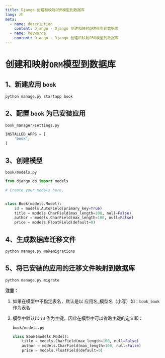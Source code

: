 ```yaml
---
title: Django 创建和映射ORM模型到数据库
lang: zh
meta:
  - name: description
    content: Django - Django 创建和映射ORM模型到数据库
  - name: keywords
    content: Django - Django 创建和映射ORM模型到数据库
---
```

# 创建和映射`ORM`模型到数据库

## 1、新建应用 `book`
```bash
python manage.py startapp book
```

## 2、配置 `book` 为已安装应用 

`book_manager/settings.py`
```py
INSTALLED_APPS = [
    'book',
]
```

## 3、创建模型

`book/models.py`
```py
from django.db import models

# Create your models here.


class Book(models.Model):
    id = models.AutoField(primary_key=True)
    title = models.CharField(max_length=100, null=False)
    author = models.CharField(max_length=100, null=False)
    price = models.FloatField(default=0)
```

## 4、生成数据库迁移文件

```bash
python manage.py makemigrations
```

## 5、将已安装的应用的迁移文件映射到数据库
```bash
python manage.py migrate
```

**注意：**

1. 如果在模型中不指定表名，默认是以 应用名_模型名（小写）如：`book_book` 作为表名

2. 模型中默认以 `id` 作为主键，因此在模型中可以省略主键的定义即：  

    `book/models.py`
    ```py
    class Book(models.Model):
        title = models.CharField(max_length=100, null=False)
        author = models.CharField(max_length=100, null=False)
        price = models.FloatField(default=0)
    ```


<Valine></Valine>
